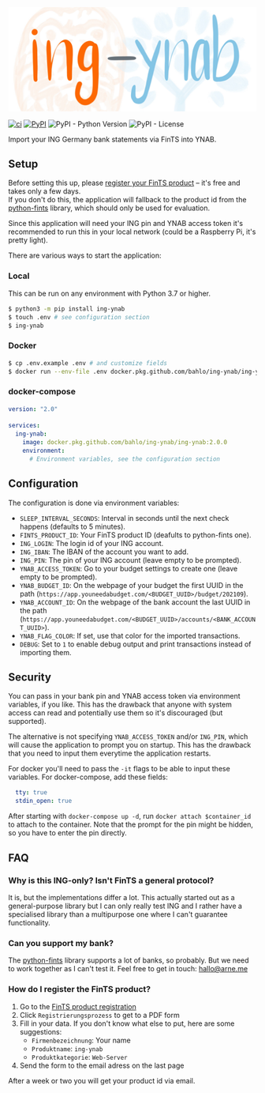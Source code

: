 ![ing-ynab logo](logo.jpg)

[![ci](https://github.com/bahlo/fints_ynab/workflows/ci/badge.svg)](https://github.com/bahlo/ing-ynab/actions?query=workflow%3Aci)
[![PyPI](https://img.shields.io/pypi/v/ing-ynab)](https://pypi.org/project/ing-ynab)
![PyPI - Python Version](https://img.shields.io/pypi/pyversions/ing-ynab)
![PyPI - License](https://img.shields.io/pypi/l/ing-ynab)

Import your ING Germany bank statements via FinTS into YNAB.

## Setup

Before setting this up, please 
[register your FinTS product](#how-do-i-register-the-fints-product) 
– it's free and takes only a few days.  
If you don't do this, the application will fallback to the product id from the
[python-fints](https://python-fints.readthedocs.io) library, which should only
be used for evaluation.

Since this application will need your ING pin and YNAB access token it's 
recommended to run this in your local network (could be a Raspberry Pi, it's 
pretty light).

There are various ways to start the application:

### Local

This can be run on any environment with Python 3.7 or higher.

```sh
$ python3 -m pip install ing-ynab
$ touch .env # see configuration section
$ ing-ynab
```

### Docker

```sh
$ cp .env.example .env # and customize fields
$ docker run --env-file .env docker.pkg.github.com/bahlo/ing-ynab/ing-ynab:2.0.0
```

### docker-compose

```yml
version: "2.0"

services:
  ing-ynab:
    image: docker.pkg.github.com/bahlo/ing-ynab/ing-ynab:2.0.0
    environment:
      # Environment variables, see the configuration section
```

## Configuration

The configuration is done via environment variables:

* `SLEEP_INTERVAL_SECONDS`: Interval in seconds until the next check happens 
  (defaults to 5 minutes).
* `FINTS_PRODUCT_ID`: Your FinTS product ID (deafults to python-fints one).
* `ING_LOGIN`: The login id of your ING account.
* `ING_IBAN`: The IBAN of the account you want to add.
* `ING_PIN`: The pin of your ING account (leave empty to be prompted).
* `YNAB_ACCESS_TOKEN`: Go to your budget settings to create one (leave empty
  to be prompted).
* `YNAB_BUDGET_ID`: On the webpage of your budget the first UUID in the path (`https://app.youneedabudget.com/<BUDGET_UUID>/budget/202109`).
* `YNAB_ACCOUNT_ID`: On the webpage of the bank account the last UUID in the path (`https://app.youneedabudget.com/<BUDGET_UUID>/accounts/<BANK_ACCOUNT_UUID>`).
* `YNAB_FLAG_COLOR`: If set, use that color for the imported transactions.
* `DEBUG`: Set to `1` to enable debug output and print transactions instead of
  importing them.

## Security

You can pass in your bank pin and YNAB access token via environment variables, 
if you like. This has the drawback that anyone with system access can read 
and potentially use them so it's discouraged (but supported).

The alternative is not specifying `YNAB_ACCESS_TOKEN` and/or `ING_PIN`, which
will cause the application to prompt you on startup. This has the drawback that
you need to input them everytime the application restarts.

For docker you'll need to pass the `-it` flags to be able to input these 
variables. For docker-compose, add these fields:
```yml
  tty: true
  stdin_open: true
```

After starting with `docker-compose up -d`, run `docker attach $container_id` 
to attach to the container. Note that the prompt for the pin might be hidden, 
so you have to enter the pin directly.

## FAQ

### Why is this ING-only? Isn't FinTS a general protocol?
It is, but the implementations differ a lot. This actually started out as a
general-purpose library but I can only really test ING and I rather have a 
specialised library than a multipurpose one where I can't guarantee 
functionality.

### Can you support my bank?
The [python-fints](https://github.com/raphaelm/python-fints) library supports
a lot of banks, so probably. But we need to work together as I can't test it.
Feel free to get in touch: <hallo@arne.me>

### How do I register the FinTS product?
1. Go to the [FinTS product registration](https://www.hbci-zka.de/register/prod_register.htm)
2. Click `Registrierungsprozess` to get to a PDF form
3. Fill in your data. If you don't know what else to put, here are some suggestions:
   * `Firmenbezeichnung`: Your name
   * `Produktname`: `ing-ynab`
   * `Produktkategorie`: `Web-Server`
4. Send the form to the email adress on the last page

After a week or two you will get your product id via email.